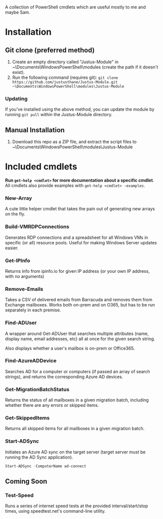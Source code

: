 A collection of PowerShell cmdlets which are useful mostly to me and maybe Sam.

# Installation
## Git clone (preferred method)
1. Create an empty directory called "Justus-Module" in ~\Documents\WindowsPowerShell\modules (create the path if it doesn't exist).
2. Run the following command (requires git): `git clone https://github.com/justusthane/Justus-Module.git ~\Documents\WindowsPowerShell\modules\Justus-Module`

### Updating
If you've installed using the above method, you can update the module by running `git pull` within the Justus-Module directory.

## Manual Installation
1. Download this repo as a ZIP file, and extract the script files to ~\Documents\WindowsPowerShell\modules\Justus-Module

# Included cmdlets

**Run `get-help <cmdlet>` for more documentation about a specific cmdlet**. All cmdlets also provide examples with `get-help <cmdlet> -examples`.
### New-Array
A cute little helper cmdlet that takes the pain out of generating new arrays on the fly.

### Build-VMRDPConnections
Generates RDP connections and a spreadsheet for all Windows VMs in specific (or all) resource pools. Useful for making Windows Server updates easier.

### Get-IPInfo
Returns info from ipinfo.io for given IP address (or your own IP address, with no arguments)

### Remove-Emails
Takes a CSV of delivered emails from Barracuda and removes them from Exchange mailboxes. Works both on-prem and on O365, but has to be run separately in each premise.

### Find-ADUser
A wrapper around Get-ADUser that searches multiple attributes (name, display name, email addresses, etc) all at once for the given search string.

Also displays whether a user's mailbox is on-prem or Office365.

### Find-AzureADDevice
Searches AD for a computer or computers (if passed an array of search strings), and returns the corresponding Azure AD devices.

### Get-MigrationBatchStatus
Returns the status of all mailboxes in a given migration batch, including whether there are any errors or skipped items.

### Get-SkippedItems
Returns all skipped items for all mailboxes in a given migration batch.

### Start-ADSync
Initiates an Azure AD sync on the target server (target server must be running the AD Sync application).

```powershell
Start-ADSync -ComputerName ad-connect
```

## Coming Soon
### Test-Speed
Runs a series of internet speed tests at the provided interval/start/stop times, using speedtest.net's command-line utility.
